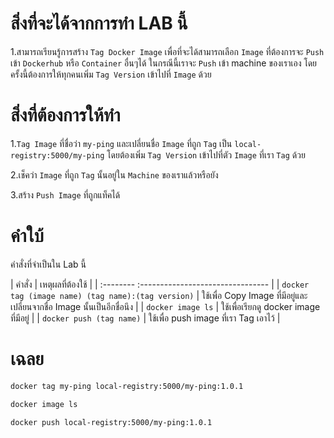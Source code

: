 # สิ่งที่จะได้จากการทำ LAB นี้

1.สามารถเรียนรู้การสร้าง `Tag Docker Image` เพื่อที่จะได้สามารถเลือก `Image` ที่ต้องการจะ `Push` เข้า `Dockerhub` หรือ `Container` อื่นๆได้ ในกรณีนี้เราจะ `Push` เข้า machine ของเราเอง โดยครั้งนี้ต้องการให้ทุกคนเพิ่ม `Tag Version` เข้าไปที่ `Image` ด้วย


# สิ่งที่ต้องการให้ทำ

1.`Tag Image` ที่ชื่อว่า `my-ping` และเปลี่ยนชื่อ `Image` ที่ถูก `Tag` เป็น `local-registry:5000/my-ping` โดยต้องเพิ่ม `Tag Version` เข้าไปที่ตัว `Image` ที่เรา `Tag` ด้วย

2.เช็คว่า `Image` ที่ถูก `Tag` นั้นอยู่ใน `Machine` ของเราแล้วหรือยัง

3.สร้าง `Push Image` ที่ถูกแท็คได้


# คำใบ้

คำสั่งที่จำเป็นใน Lab นี้

| คำสั่ง     | เหตุผลที่ต้องใช้                       |
| :-------- :-------------------------------- |
| `docker tag (image name) (tag name):(tag version)`     | ใช้เพื่อ Copy Image ที่มีอยู่และเปลี่ยนจากชื่อ Image นั้นเป็นอีกชื่อนึง |
| `docker image ls`     | ใช้เพื่อเรียกดู docker image ที่มีอยู่ |
| `docker push (tag name)`     | ใช้เพื่อ push image ที่เรา Tag เอาไว้ |


# เฉลย

```bash
docker tag my-ping local-registry:5000/my-ping:1.0.1

docker image ls

docker push local-registry:5000/my-ping:1.0.1
```